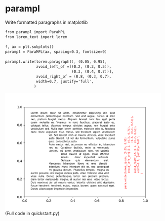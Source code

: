 # parampl
Write formatted paragraphs in matplotlib

```
from parampl import ParaMPL
from lorem_text import lorem

f, ax = plt.subplots()
parampl = ParaMPL(ax, spacing=0.3, fontsize=9)

parampl.write(lorem.paragraph(), (0.05, 0.95),
              avoid_left_of =[(0.2, (0.3, 0.5)),
                              (0.3, (0.4, 0.7))],
              avoid_right_of = (0.8, (0.3, 0.7),
              width=0.7, justify='full',
             )
```

![Sample with 'full' justify](sample_full.png)
(Full code in quickstart.py)